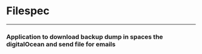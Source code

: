 # Filespec

---

### Application to download backup dump in spaces the digitalOcean and send file for emails
